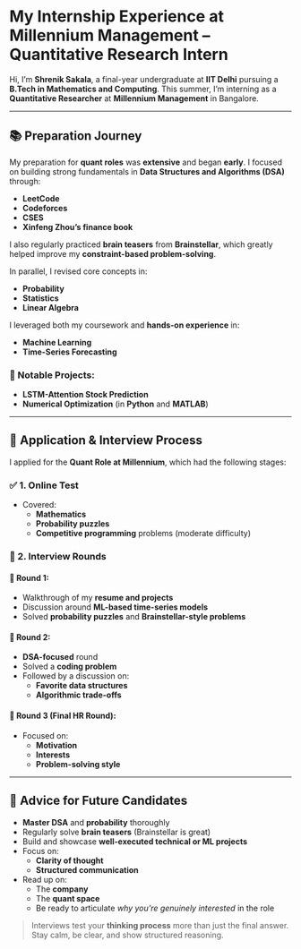 # My Internship Experience at Millennium Management – Quantitative Research Intern

Hi, I’m **Shrenik Sakala**, a final-year undergraduate at **IIT Delhi** pursuing a **B.Tech in Mathematics and Computing**. This summer, I’m interning as a **Quantitative Researcher** at **Millennium Management** in Bangalore.

---

## 📚 Preparation Journey

My preparation for **quant roles** was **extensive** and began **early**. I focused on building strong fundamentals in **Data Structures and Algorithms (DSA)** through:

- **LeetCode**
- **Codeforces**
- **CSES**
- **Xinfeng Zhou’s finance book**

I also regularly practiced **brain teasers** from **Brainstellar**, which greatly helped improve my **constraint-based problem-solving**.

In parallel, I revised core concepts in:

- **Probability**
- **Statistics**
- **Linear Algebra**

I leveraged both my coursework and **hands-on experience** in:

- **Machine Learning**
- **Time-Series Forecasting**

### 🔬 Notable Projects:
- **LSTM-Attention Stock Prediction**
- **Numerical Optimization** (in **Python** and **MATLAB**)

---

## 📝 Application & Interview Process

I applied for the **Quant Role at Millennium**, which had the following stages:

### ✅ 1. Online Test
- Covered:
  - **Mathematics**
  - **Probability puzzles**
  - **Competitive programming** problems (moderate difficulty)

### 🔹 2. Interview Rounds

#### 🔸 Round 1:
- Walkthrough of my **resume and projects**
- Discussion around **ML-based time-series models**
- Solved **probability puzzles** and **Brainstellar-style problems**

#### 🔸 Round 2:
- **DSA-focused** round
- Solved a **coding problem**
- Followed by a discussion on:
  - **Favorite data structures**
  - **Algorithmic trade-offs**

#### 🔸 Round 3 (Final HR Round):
- Focused on:
  - **Motivation**
  - **Interests**
  - **Problem-solving style**

---

## 🧠 Advice for Future Candidates

- **Master DSA** and **probability** thoroughly
- Regularly solve **brain teasers** (Brainstellar is great)
- Build and showcase **well-executed technical or ML projects**
- Focus on:
  - **Clarity of thought**
  - **Structured communication**
- Read up on:
  - The **company**
  - The **quant space**
  - Be ready to articulate *why you’re genuinely interested* in the role

> Interviews test your **thinking process** more than just the final answer. Stay calm, be clear, and show structured reasoning.
